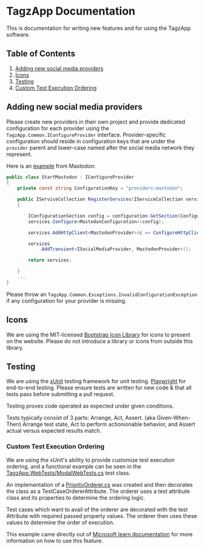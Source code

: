 # TagzApp Documentation

This is documentation for writing new features and for using the TagzApp software.

## Table of Contents
1. [Adding new social media providers](#media-providers)
2. [Icons](#icons)
3. [Testing](#testing)
4. [Custom Test Execution Ordering](#ordering)

<div id='media-providers'/>

## Adding new social media providers

Please create new providers in their own project and provide dedicated configuration for each provider using the `TagzApp.Common.IConfigureProvider` interface.  Provider-specific configuration should reside in configuration keys that are under the `provider` parent and lower-case named after the social media network they represent.

Here is an [example](../src/TagzApp.Providers.Mastodon/StartMastodon.cs) from Mastodon:

```csharp
public class StartMastodon : IConfigureProvider
{
	private const string ConfigurationKey = "providers:mastodon";

	public IServiceCollection RegisterServices(IServiceCollection services, IConfiguration configuration)
	{

		IConfigurationSection config = configuration.GetSection(ConfigurationKey);
		services.Configure<MastodonConfiguration>(config); 

		services.AddHttpClient<MastodonProvider>(c => ConfigureHttpClient(c, config));

		services
			.AddTransient<ISocialMediaProvider, MastodonProvider>();

		return services;

	}
	...
}
```

Please throw an `TagzApp.Common.Exceptions.InvalidConfigurationException` if any configuration for your provider is missing.

<div id='icons'/>

## Icons

We are using the MIT-licensed [Bootstrap Icon Library](https://icons.getbootstrap.com/) for icons to present on the website.  Please do not introduce a library or icons from outside this library.

<div id='testing'/>

## Testing

We are using the [xUnit](https://xunit.net/) testing framework for unit testing.
[Playwright](https://playwright.dev/) for end-to-end testing.
Please ensure tests are written for new code & that all tests pass before submitting a pull request.

Testing proves code operated as expected under given conditions.

Tests typically consist of 3 parts:
Arrange, Act, Assert. (aka Given-When-Then)
Arrange test state, Act to perform actionionable behavior, and Assert actual versus expected results match.

<div id='ordering'/>

### Custom Test Execution Ordering
We are using the xUnit's ability to provide customize test execution ordering, and a functional example can be seen in the [TagzApp.WebTests/ModalWebTests.cs](../src/TagzApp.WebTest/ModalWebTests.cs) test class.

An implementation of a [PriorityOrderer.cs](../src/TagzApp.WebTest/PriorityOrderer.cs) was created and then decorates the class as a TestCaseOrdererAttribute. The orderer uses a test attribute class and its properties to determine the ordering logic.

Test cases which want to avail of the orderer are decorated with the test Attribute with required passed property values. The orderer then uses these values to determine the order of execution.

This example came directly out of [Microsoft learn documentation](https://learn.microsoft.com/en-us/dotnet/core/testing/order-unit-tests?pivots=xunit#order-by-custom-attribute) for more information on how to use this feature.
